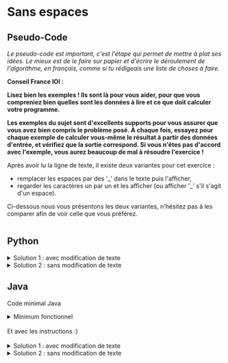 # Sans espaces

## Pseudo-Code

_Le pseudo-code est important, c'est l'étape qui permet de mettre à plat ses idées. Le mieux est de le faire sur papier et d'écrire le déroulement de l'algorithme, en français, comme si tu rédigeais une liste de choses à faire._

**Conseil France IOI :**

**Lisez bien les exemples ! Ils sont là pour vous aider, pour que vous compreniez bien quelles sont les données à lire et ce que doit calculer votre programme.**

**Les exemples du sujet sont d'excellents supports pour vous assurer que vous avez bien compris le problème posé. À chaque fois, essayez pour chaque exemple de calculer vous-même le résultat à partir des données d'entrée, et vérifiez que la sortie correspond. Si vous n'êtes pas d'accord avec l'exemple, vous aurez beaucoup de mal à résoudre l'exercice !**

Après avoir lu la ligne de texte, il existe deux variantes pour cet exercice :

  - remplacer les espaces par des '_' dans le texte puis l'afficher,
  - regarder les caractères un par un et les afficher (ou afficher '_' s'il s'agit d'un espace).

Ci-dessous nous vous présentons les deux variantes, n'hésitez pas à les comparer afin de voir celle que vous préférez. 

```

```

## Python

<details>
  <summary>Solution 1 : avec modification de texte</summary>

```Python
texte = list(input())
for pos in range(len(texte)):
   if texte[pos] == " ":
      texte[pos] = "_"
print("".join(texte))
```

</details>

<details>
  <summary>Solution 2 : sans modification de texte</summary>

```Python
texte = list(input())
for pos in range(len(texte)):
   if texte[pos] == " ":
      texte[pos] = "_"
print("".join(texte))
```

</details>

## Java

Code minimal Java

<details>
  <summary>Minimum fonctionnel</summary>

```Java
texte = input()
for pos in range(len(texte)):
   if texte[pos] == " ":
      print("_", end = "")
   else:
      print(texte[pos], end = "")
print()
```

</details>

</br>
Et avec les instructions :)
</br>
</br>

<details>
  <summary>Solution 1 : avec modification de texte</summary>


```Java
import algorea.Scanner;
class Main
{
   public static void main(String[] args)
   {
      Scanner input = new Scanner(System.in);
      StringBuffer texte = new StringBuffer(input.nextLine());
      for (int iLettre = 0; iLettre < texte.length(); iLettre = iLettre + 1)
      {
         if (texte.charAt(iLettre) == ' ')
         {
            texte.setCharAt(iLettre,'_');
         }
      }
      System.out.println(texte);
   }
}
```

</details>

<details>
  <summary>Solution 2 : sans modification de texte</summary>


```Java
import algorea.Scanner;
class Main
{
   public static void main(String[] args)
   {
      Scanner input = new Scanner(System.in);
      String texte = input.nextLine();
      for (int iLettre = 0; iLettre < texte.length(); iLettre = iLettre + 1)
      {
         char car = texte.charAt(iLettre);
         if (car  == ' ')
         {
            System.out.print('_');
         }
         else
         {
            System.out.print(car);
         }
      }
      System.out.println();
   }
}
```

</details>
